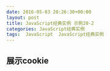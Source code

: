 ```yaml
---
date: 2016-05-03 20:26:30+00:00
layout: post
title: JavaScript经典实例 示例20-2
categories: JavaScript经典实例
tags:  JavaScript  JavaScript经典实例
---
```

展示cookie
----------------

<html dir="ltr" lang="en-US">
    <head>
        <title>Persisting via Cookies</title>
        <style>
            div
            {
                margin: 5px;
            }
            
        </style>
        <script>
            
            // 如果cookie可用
            window.onload = function() {
                if (navigator.cookieEnabled) {
                    document.getElementById('set').onclick = setCookie;
                    document.getElementById('get').onclick = readCookie;
                    document.getElementById('erase').onclick = eraseCookie;
                }
            
            }
            
            
            // 将cookie过期日期设置为2010年
            function setCookie() {
                
                var cookie = document.getElementById('cookie').value,
                    value = document.getElementById('value').value,
                    futureDate = new Date();
                    
                futureDate.setDate(futureDate.getDate() + 10);
                
                var tmp = cookie + '=' + encodeURI(value) + '; expires=' + futureDate.toGMTString() + '; path=/';
                
                document.cookie = tmp;
                alert(tmp);
            }
            
            // 每个cookie用分号隔开
            function readCookie() {
                
                var key = document.getElementById('cookie').value,
                    cookie = document.cookie,
                    first = cookie.indexOf(key + '=');
                
                // cookie存在
                if (first >= 0) {
                    var str = cookie.substring(first,cookie.length),
                        last = str.indexOf(';');
                
                    // 如果是cookie的末尾
                    if (last < 0) {
                        last = str.length;
                    }
                    
                    // 获取cookie值
                    str = str.substring(0,last).split('=');
                    alert(decodeURI(str[1]));
                } else {
                    alert('none found');
                }
                
            }
            
            // 将cookie日期设置为过去以擦除它
            function eraseCookie() {
            
                var key = document.getElementById('cookie').value,
                    cookieDate = new Date();
                    
                cookieDate.setDate(cookieDate.getDate() - 10);
                document.cookie = key + '= ; expires=' + cookieDate.toGMTString() + '; path=/';
            }
        </script>
    </head>
    <body>
        <form>
            <label for="cookie"> Enter cookie:</label> <input type="text" id="cookie" /> <br />
            <label for="value">Cookie Value:</label> <input type="text" id="value" /><br />
        </form>
        <div>
            <button id="set">Set Cookie</button>
            <button id="get">Get Cookie</button>
            <button id="erase">Erase Cookie</button>
        </div>
    </body>
</html>

源码如下：

{% highlight yaml %} 
<!DOCTYPE html>
<html dir="ltr" lang="en-US">
    <head>
        <title>Persisting via Cookies</title>
        <style>
            div
            {
                margin: 5px;
            }
            
        </style>
        <script>
            
            // 如果cookie可用
            window.onload = function() {
                if (navigator.cookieEnabled) {
                    document.getElementById('set').onclick = setCookie;
                    document.getElementById('get').onclick = readCookie;
                    document.getElementById('erase').onclick = eraseCookie;
                }
            
            }
            
            
            // 将cookie过期日期设置为2010年
            function setCookie() {
                
                var cookie = document.getElementById('cookie').value,
                    value = document.getElementById('value').value,
                    futureDate = new Date();
                    
                futureDate.setDate(futureDate.getDate() + 10);
                
                var tmp = cookie + '=' + encodeURI(value) + '; expires=' + futureDate.toGMTString() + '; path=/';
                
                document.cookie = tmp;
                alert(tmp);
            }
            
            // 每个cookie用分号隔开
            function readCookie() {
                
                var key = document.getElementById('cookie').value,
                    cookie = document.cookie,
                    first = cookie.indexOf(key + '=');
                
                // cookie存在
                if (first >= 0) {
                    var str = cookie.substring(first,cookie.length),
                        last = str.indexOf(';');
                
                    // 如果是cookie的末尾
                    if (last < 0) {
                        last = str.length;
                    }
                    
                    // 获取cookie值
                    str = str.substring(0,last).split('=');
                    alert(decodeURI(str[1]));
                } else {
                    alert('none found');
                }
                
            }
            
            // 将cookie日期设置为过去以擦除它
            function eraseCookie() {
            
                var key = document.getElementById('cookie').value,
                    cookieDate = new Date();
                    
                cookieDate.setDate(cookieDate.getDate() - 10);
                document.cookie = key + '= ; expires=' + cookieDate.toGMTString() + '; path=/';
            }
        </script>
    </head>
    <body>
        <form>
            <label for="cookie"> Enter cookie:</label> <input type="text" id="cookie" /> <br />
            <label for="value">Cookie Value:</label> <input type="text" id="value" /><br />
        </form>
        <div>
            <button id="set">Set Cookie</button>
            <button id="get">Get Cookie</button>
            <button id="erase">Erase Cookie</button>
        </div>
    </body>
</html>
{% endhighlight %}
